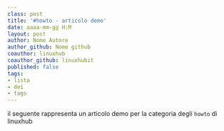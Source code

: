 ```yaml
---
class: post
title: '#howto - articolo demo' 
date: aaaa-mm-gg H:M
layout: post 
author: Nome Autore
author_github: Nome github 
coauthor: linuxhub
coauthor_github: linuxhubit
published: false
tags: 
- lista 
- dei 
- tags 
---
```




il seguente rappresenta un articolo demo per la categoria degli `howto` di linuxhub
